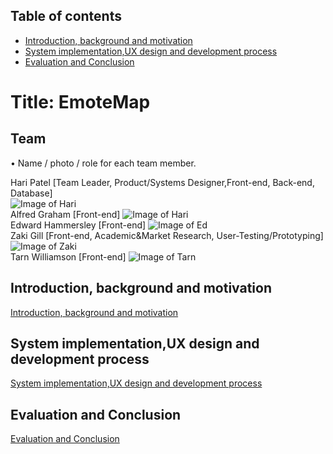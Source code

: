 
## Table of contents
* [Introduction, background and motivation](#first)
* [System implementation,UX design and development process](#second)
* [Evaluation and Conclusion](#third)

# Title: EmoteMap

<a name="team"></a>
## Team
•	Name / photo / role for each team member.

Hari Patel  [Team Leader, Product/Systems Designer,Front-end, Back-end, Database]  
![Image of Hari](https://www.linkedin.com/in/hari-patel-027b89129/detail/photo/)  
Alfred Graham  [Front-end]
![Image of Hari](https://cdn.discordapp.com/attachments/824036552023867425/832652855018127420/145314026_1899328656885019_6092633530819469484_n_1.jpg)  
Edward Hammersley  [Front-end]
![Image of Ed](https://www.linkedin.com/in/edward-h-3332211b0/detail/photo/)     
Zaki Gill  [Front-end, Academic&Market Research, User-Testing/Prototyping]
![Image of Zaki](https://www.linkedin.com/in/zaki-gill-8bb020171/?originalSubdomain=uk)  
Tarn Williamson  [Front-end]
![Image of Tarn](https://www.linkedin.com/in/tarn-williamson-8b2029153/detail/photo/)

## Introduction, background and motivation
<a name="first"></a>
[Introduction, background and motivation](introSect.md)
## System implementation,UX design and development process
<a name="second"></a>
[System implementation,UX design and development process](sysImp.md)
## Evaluation and Conclusion
<a name="third"></a>
[Evaluation and Conclusion](evalSect.md)
